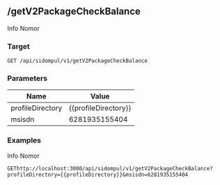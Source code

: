 ## /getV2PackageCheckBalance
Info Nomor

### Target
```
GET /api/sidompul/v1/getV2PackageCheckBalance
```

### Parameters
Name | Value
--- | ---
profileDirectory|{{profileDirectory}}
msisdn|6281935155404



### Examples
Info Nomor
```
GEThttp://localhost:3000/api/sidompul/v1/getV2PackageCheckBalance?profileDirectory={{profileDirectory}}&msisdn=6281935155404


```

